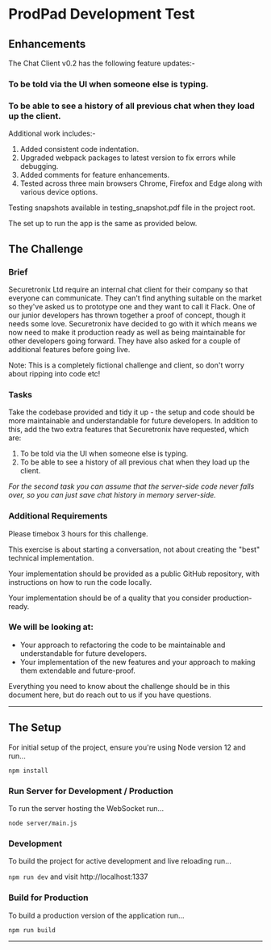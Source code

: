 # ProdPad Development Test

## Enhancements

The Chat Client v0.2 has the following feature updates:-

### To be told via the UI when someone else is typing.
### To be able to see a history of all previous chat when they load up the client. 

Additional work includes:-
1. Added consistent code indentation.
2. Upgraded webpack packages to latest version to fix errors while debugging.
3. Added comments for feature enhancements.
4. Tested across three main browsers Chrome, Firefox and Edge along with various device options. 

Testing snapshots available in testing_snapshot.pdf file in the project root.

The set up to run the app is the same as provided below.

## The Challenge

### Brief

Securetronix Ltd require an internal chat client for their company so that everyone can communicate. They can't find anything suitable on the market so they've asked us to prototype one and they want to call it Flack. One of our junior developers has thrown together a proof of concept, though it needs some love. Securetronix have decided to go with it which means we now need to make it production ready as well as being maintainable for other developers going forward. They have also asked for a couple of additional features before going live.

Note: This is a completely fictional challenge and client, so don't worry about ripping into code etc!

### Tasks

Take the codebase provided and tidy it up - the setup and code should be more maintainable and understandable for future developers. In addition to this, add the two extra features that Securetronix have requested, which are:

1. To be told via the UI when someone else is typing.
2. To be able to see a history of all previous chat when they load up the client. 

_For the second task you can assume that the server-side code never falls over, so you can just save chat history in memory server-side._

### Additional Requirements

Please timebox 3 hours for this challenge. 

This exercise is about starting a conversation, not about creating the "best" technical implementation.

Your implementation should be provided as a public GitHub repository, with instructions on how to run the code locally.

Your implementation should be of a quality that you consider production-ready.

### We will be looking at:

- Your approach to refactoring the code to be maintainable and understandable for future developers.
- Your implementation of the new features and your approach to making them extendable and future-proof. 

Everything you need to know about the challenge should be in this document here, but do reach out to us if you have questions. 

---

## The Setup

For initial setup of the project, ensure you're using Node version 12 and run...

`npm install`

### Run Server for Development / Production

To run the server hosting the WebSocket run...

`node server/main.js`

### Development

To build the project for active development and live reloading run...

`npm run dev` and visit http://localhost:1337

### Build for Production

To build a production version of the application run...

`npm run build`

---